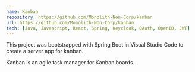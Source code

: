 ```yaml
---
name: Kanban
repository: https://github.com/Monolith-Non-Corp/kanban
url: https://github.com/Monolith-Non-Corp/kanban
tech: [Java, Javascript, React, Spring, Keycloak, OAuth, OpenID, JWT]
---
```

This project was bootstrapped with Spring Boot in Visual Studio Code to create a server app for kanban.

Kanban is an agile task manager for Kanban boards.